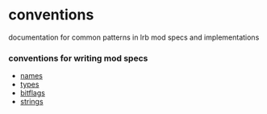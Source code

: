 # conventions
documentation for common patterns in lrb mod specs and implementations

### conventions for writing mod specs
- [names](names.md)
- [types](types.md)
- [bitflags](bitflags.md)
- [strings](strings.md)
